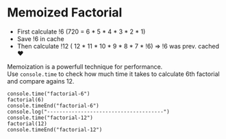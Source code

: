 # Memoized Factorial 

* First calculate !6 (720 = 6 * 5 * 4 * 3 * 2 * 1)
* Save !6 in cache
* Then calculate !12 ( 12 * 11 * 10 * 9 * 8 * 7 * !6) => !6 was prev. cached :heart:


Memoization is a powerfull technique for performance. </br>
Use `console.time` to check how much time it takes to calculate 6th factorial and compare agains 12. </br>

```
console.time("factorial-6")
factorial(6)
console.timeEnd("factorial-6")
console.log("--------------------------------------")
console.time("factorial-12")
factorial(12)
console.timeEnd("factorial-12")
```

